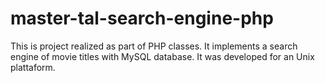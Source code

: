 # master-tal-search-engine-php
This is project realized as part of PHP classes. It implements a search engine of movie titles with MySQL database. It was developed for an Unix plattaform.  
